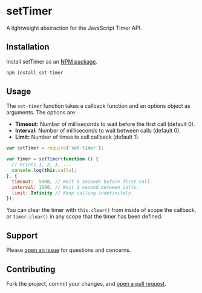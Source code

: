 setTimer
========

A lightweight abstraction for the JavaScript Timer API.

## Installation

Install setTimer as an [NPM package](https://www.npmjs.org/package/meantime).

```sh
npm install set-timer
```

## Usage

The `set-timer` function takes a callback function and an options object as arguments. The options are:

* **Timeout:** Number of milliseconds to wait before the first call (default 0).
* **Interval:** Number of milliseconds to wait between calls (default 0).
* **Limit:** Number of times to call callback (default 1).

```javascript
var setTimer = require('set-timer');

var timer = setTimer(function () {
  // Prints 1, 2, 3, ...
  console.log(this.calls);
}, {
  timeout:  5000, // Wait 5 seconds before first call.
  interval: 1000, // Wait 1 second between calls.
  limit: Infinity // Keep calling indefinitely.
});
```

You can clear the timer with `this.clear()` from inside of scope the callback, or `timer.clear()` in any scope that the timer has been defined.

## Support

Please [open an issue](https://github.com/christianbundy/set-timer/issues/new) for questions and concerns.

## Contributing

Fork the project, commit your changes, and [open a pull request](https://github.com/christianbundy/set-timer/compare/).
